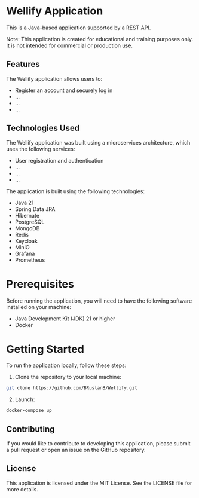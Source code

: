 # Wellify Application
This is a Java-based application supported by a REST API.

Note: This application is created for educational and training purposes only. It is not intended for commercial or production use.

## Features
The Wellify application allows users to:

* Register an account and securely log in
* ...
* ...
* ...

## Technologies Used
The Wellify application was built using a microservices architecture, which uses the following services:
* User registration and authentication
* ...
* ...
* ...

The application is built using the following technologies:

* Java 21
* Spring Data JPA
* Hibernate
* PostgreSQL
* MongoDB
* Redis
* Keycloak
* MinIO
* Grafana
* Prometheus

# Prerequisites
Before running the application, you will need to have the following software installed on your machine:

* Java Development Kit (JDK) 21 or higher
* Docker

# Getting Started
To run the application locally, follow these steps:

1. Clone the repository to your local machine:
```bash
git clone https://github.com/BRuslanB/Wellify.git
```
2. Launch:
```bash
docker-compose up
```

## Contributing
If you would like to contribute to developing this application, please submit a pull request or open an issue on the GitHub repository.

## License
This application is licensed under the MIT License. See the LICENSE file for more details.
